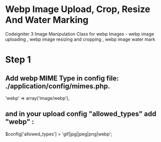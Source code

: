 # Webp Image Upload, Crop, Resize And Water Marking
Codeigniter 3 Image Manipulation Class for webp Images - webp image uploading , webp image resizing and cropping , webp image water mark

# Step 1 
 ## Add webp MIME Type in config file: ./application/config/mimes.php.
   
   'webp'   =>  array('image/webp'), 
 
 ## and in your upload config "allowed_types" add "webp" :
 
   $config['allowed_types'] = 'gif|jpg|jpeg|png|webp';
   
   
